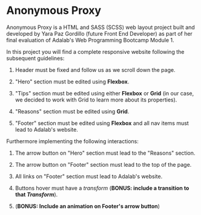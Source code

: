 # Anonymous Proxy

Anonymous Proxy is a HTML and SASS (SCSS) web layout project built and developed by Yara Paz Gordillo (future Front End Developer) as part of her final evaluation of Adalab's Web Programming Bootcamp Module 1.

In this project you will find a complete responsive website following the subsequent guidelines:

1. Header must be fixed and follow us as we scroll down the page.

2. "Hero" section must be edited using **Flexbox**.

3. "Tips" section must be edited using either **Flexbox** or **Grid** (in our case, we decided to work with Grid to learn more about its properties).

4. "Reasons" section must be edited using **Grid**.

5. "Footer" section must be edited using **Flexbox** and all nav items must lead to Adalab's website.

Furthermore implementing the following interactions:

1. The arrow button on "Hero" section must lead to the "Reasons" section.

2. The arrow button on "Footer" section must lead to the top of the page.

3. All links on "Footer" section must lead to Adalab's website.

4. Buttons hover must have a _transform_ (**BONUS: include a transition to that _Transform_**).

5. (**BONUS: Include an animation on Footer's arrow button**)

